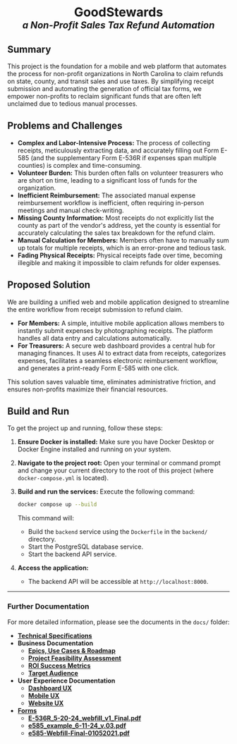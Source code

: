 <h1 align="center">GoodStewards<br>
<span style="font-size: 0.75em; font-style: italic;">a Non-Profit Sales Tax Refund Automation</span></h1>

## Summary

This project is the foundation for a mobile and web platform that automates the process for non-profit organizations in North Carolina to claim refunds on state, county, and transit sales and use taxes. By simplifying receipt submission and automating the generation of official tax forms, we empower non-profits to reclaim significant funds that are often left unclaimed due to tedious manual processes.

## Problems and Challenges

*   **Complex and Labor-Intensive Process:** The process of collecting receipts, meticulously extracting data, and accurately filling out Form E-585 (and the supplementary Form E-536R if expenses span multiple counties) is complex and time-consuming.
*   **Volunteer Burden:** This burden often falls on volunteer treasurers who are short on time, leading to a significant loss of funds for the organization.
*   **Inefficient Reimbursement:** The associated manual expense reimbursement workflow is inefficient, often requiring in-person meetings and manual check-writing.
*   **Missing County Information:** Most receipts do not explicitly list the county as part of the vendor's address, yet the county is essential for accurately calculating the sales tax breakdown for the refund claim.
*   **Manual Calculation for Members:** Members often have to manually sum up totals for multiple receipts, which is an error-prone and tedious task.
*   **Fading Physical Receipts:** Physical receipts fade over time, becoming illegible and making it impossible to claim refunds for older expenses.

## Proposed Solution

We are building a unified web and mobile application designed to streamline the entire workflow from receipt submission to refund claim.

*   **For Members:** A simple, intuitive mobile application allows members to instantly submit expenses by photographing receipts. The platform handles all data entry and calculations automatically.
*   **For Treasurers:** A secure web dashboard provides a central hub for managing finances. It uses AI to extract data from receipts, categorizes expenses, facilitates a seamless electronic reimbursement workflow, and generates a print-ready Form E-585 with one click.

This solution saves valuable time, eliminates administrative friction, and ensures non-profits maximize their financial resources.

## Build and Run

To get the project up and running, follow these steps:

1.  **Ensure Docker is installed:** Make sure you have Docker Desktop or Docker Engine installed and running on your system.
2.  **Navigate to the project root:** Open your terminal or command prompt and change your current directory to the root of this project (where `docker-compose.yml` is located).
3.  **Build and run the services:** Execute the following command:

    ```bash
    docker compose up --build
    ```

    This command will:
    *   Build the `backend` service using the `Dockerfile` in the `backend/` directory.
    *   Start the PostgreSQL database service.
    *   Start the backend API service.

4.  **Access the application:**
    *   The backend API will be accessible at `http://localhost:8000`.

---

### Further Documentation

For more detailed information, please see the documents in the `docs/` folder:

*   [**Technical Specifications**](./docs/technical_specifications.md)
*   **Business Documentation**
    *   [**Epics, Use Cases & Roadmap**](./docs/business/epics_usecases_roadmap.md)
    *   [**Project Feasibility Assessment**](./docs/business/project_feasibility_assesment.md)
    *   [**ROI Success Metrics**](./docs/business/roi_success_metrics.md)
    *   [**Target Audience**](./docs/business/target_audience.md)
*   **User Experience Documentation**
    *   [**Dashboard UX**](./docs/user_experience/dashboard_ux.md)
    *   [**Mobile UX**](./docs/user_experience/mobile_ux.md)
    *   [**Website UX**](./docs/user_experience/website_ux.md)
*   [**Forms**](./docs/forms)
    *   [**E-536R_5-20-24_webfill_v1_Final.pdf**](./forms/E-536R_5-20-24_webfill_v1_Final.pdf)
    *   [**e585_example_6-11-24_v.03.pdf**](./forms/e585_example_6-11-24_v.03.pdf)
    *   [**e585-Webfill-Final-01052021.pdf**](./forms/e585-Webfill-Final-01052021.pdf)
